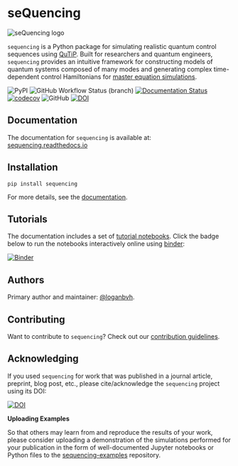 # seQuencing

![seQuencing logo](docs/source/images/sequencing-logo.svg)

``sequencing`` is a Python package for simulating realistic quantum control sequences using [QuTiP](http://qutip.org/docs/latest/index.html). Built for researchers and quantum engineers, ``sequencing`` provides an intuitive framework for constructing models of quantum systems
composed of many modes and generating complex time-dependent control Hamiltonians
for [master equation simulations](http://qutip.org/docs/latest/guide/dynamics/dynamics-master.html).

![PyPI](https://img.shields.io/pypi/v/sequencing) ![GitHub Workflow Status (branch)](https://img.shields.io/github/workflow/status/sequencing-dev/sequencing/lint-and-test/main) [![Documentation Status](https://readthedocs.org/projects/sequencing/badge/?version=latest)](https://sequencing.readthedocs.io/en/latest/?badge=latest) [![codecov](https://codecov.io/gh/sequencing-dev/sequencing/branch/main/graph/badge.svg?token=LLABAKBJ0C)](https://codecov.io/gh/sequencing-dev/sequencing) ![GitHub](https://img.shields.io/github/license/sequencing-dev/sequencing) [![DOI](https://zenodo.org/badge/334427937.svg)](https://zenodo.org/badge/latestdoi/334427937)

## Documentation

The documentation for `sequencing` is available at:
[sequencing.readthedocs.io](https://sequencing.readthedocs.io/)

## Installation

```
pip install sequencing
```

For more details, see the [documentation](https://sequencing.readthedocs.io/en/latest/installation.html).

## Tutorials

The documentation includes a set of [tutorial notebooks](https://sequencing.readthedocs.io/en/latest/tutorials/tutorials.html). Click the badge below to run the notebooks interactively online using [binder](https://mybinder.org/):

[![Binder](https://mybinder.org/badge_logo.svg)](https://mybinder.org/v2/gh/sequencing-dev/sequencing/main?filepath=docs%2Fsource%2Fnotebooks)

## Authors

Primary author and maintainer: [@loganbvh](https://github.com/loganbvh/).

## Contributing

Want to contribute to `sequencing`? Check out our [contribution guidelines](CONTRIBUTING.md).

## Acknowledging

If you used `sequencing` for work that was published in a journal article, preprint, blog post, etc., please cite/acknowledge the `sequencing` project using its DOI:

[![DOI](https://zenodo.org/badge/334427937.svg)](https://zenodo.org/badge/latestdoi/334427937)

**Uploading Examples**

So that others may learn from and reproduce the results of your work, please consider uploading a demonstration of the simulations performed for your publication in the form of well-documented Jupyter notebooks or Python files to the [sequencing-examples](https://github.com/sequencing-dev/sequencing-examples) repository.
